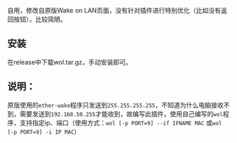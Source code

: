 自用，修改自原版Wake on LAN页面，没有针对插件进行特别优化（比如没有返回按钮），比较简陋。

## 安装

在release中下载wol.tar.gz，手动安装即可。

## 说明：

原版使用的`ether-wake`程序只发送到`255.255.255.255`，不知道为什么电脑接收不到，需要发送到`192.168.50.255`才能收到，故编写此插件，使用自己编写的`wol`程序，支持指定ip、端口（使用方式：`wol [-p PORT=9] --if IFNAME MAC` 或`wol [-p PORT=9] -i IP MAC`）


